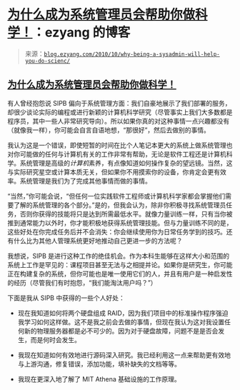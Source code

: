 <!--yml

category: 未分类

date: 2024-07-01 18:18:06

-->

# [为什么成为系统管理员会帮助你做科学！](http://blog.ezyang.com/2010/10/why-being-a-sysadmin-will-help-you-do-scienc/)：ezyang 的博客

> 来源：[`blog.ezyang.com/2010/10/why-being-a-sysadmin-will-help-you-do-scienc/`](http://blog.ezyang.com/2010/10/why-being-a-sysadmin-will-help-you-do-scienc/)

## [为什么成为系统管理员会帮助你做科学！](http://blog.ezyang.com/2010/10/why-being-a-sysadmin-will-help-you-do-scienc/)

有人曾经抱怨说 SIPB 偏向于系统管理方面：我们自豪地展示了我们部署的服务，却很少谈论实际的编程或进行新颖的计算机科学研究（尽管事实上我们大多数都是程序员，其中一些人非常研究导向）。所以如果你真的对这种事情一点兴趣都没有（就像我一样），你可能会自言自语地想，“那很好”，然后去做别的事情。

我认为这是一个错误，即使短暂的时间在比个人笔记本更大的系统上做系统管理也对你可能做的任何与计算机有关的工作非常有帮助，无论是软件工程还是计算机科学。系统管理是高级的*计算机*素养，有点像知道如何操作复杂的望远镜。当然，这与实际研究星空或计算本质无关，但如果你不用摸索你的设备，你肯定会更有效率。系统管理是我们为了完成其他事情而做的事情。

“当然，”你可能会说，“但任何一位实践软件工程师或计算机科学家都会掌握他们需要了解的系统管理的各个部分。”是的，但我会认为，除非你积极寻找系统管理员任务，否则你获得的技能将只是达到所需最低水平。就像力量训练一样，只有当你被推到通常能力以外时，你才能积极地获得系统管理技能。但与力量训练不同的是，这些好处在你完成任务后并不会消失：你会继续使用你为日常任务学到的技巧。还有什么比为其他人管理系统更好地推动自己更进一步的方法呢？

我想说，SIPB 是进行这种工作的绝佳机会。作为本科生能够在这样大小和范围的系统上工作是罕见的：课程项目甚至无法与之相提并论。如果你是研究生，你可能正在构建复杂的系统，但你可能也是唯一使用它们的人，并且有用户是一种启发性的经历（尽管我们有时抱怨，“我们能淘汰用户吗？”）

下面是我从 SIPB 中获得的一些个人好处：

+   现在我知道如何将两个硬盘组成 RAID，因为我们项目中的标准操作程序强迫我学习如何这样做。这不是我之前会去做的事情，但现在我认为这对我设置任何新的物理服务器都是必不可少的。因为对于硬盘故障，问题不是是否会发生，而是何时会发生。

+   我现在知道如何有效地进行源码深入研究。我已经利用这一点来帮助更有效地与上游沟通，修复错误，添加功能，填补缺失的文档等等。

+   我现在更深入地了解了 MIT Athena 基础设施的工作原理。
